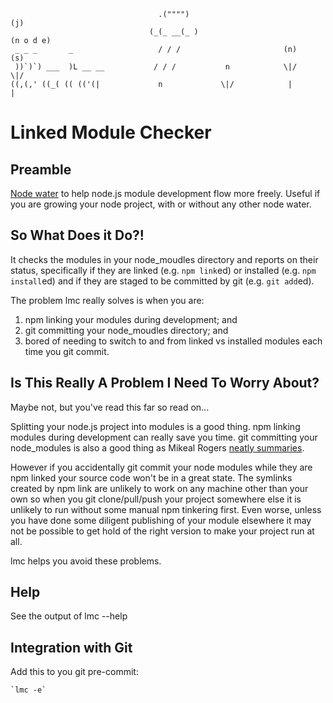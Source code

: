```
                                 .("""")                                      (j)
                               (_(_ __(_ )                                 (n o d e)
 _ _ _       _                   / / /                       (n)              (s)
 ))`)`) ___  )L __ __           / / /           n            \|/              \|/
((,(,' ((_( (( (('(|             n             \|/            |                |
```

Linked Module Checker
=====================

Preamble
--------

[Node water](https://github.com/aogriffiths/node-wtr) to help node.js module development flow
more freely. Useful if you are growing your node project, with or without any other node water.

So What Does it Do?!
--------------------

It checks the modules in your node_moudles directory and reports on their status, 
specifically if they are linked (e.g. `npm link`ed) or installed (e.g. `npm install`ed)
and if they are staged to be committed by git (e.g. `git add`ed).
 
The problem lmc really solves is when you are:
1. npm linking your modules during development; and
2. git committing your node_moudles directory; and
3. bored of needing to switch to and from linked vs installed modules each time you git commit. 

Is This Really A Problem I Need To Worry About?
-----------------------------------------------
Maybe not, but you've read this far so read on...

Splitting your node.js project into modules is a good thing. npm linking modules during 
development can really save you time. git committing your node_modules is also a good thing
as Mikeal Rogers [neatly summaries](http://www.futurealoof.com/posts/nodemodules-in-git.html).

However if you accidentally git commit your node modules while they are npm linked your 
source code won't be in a great state. The symlinks created by npm link are unlikely to work
on any machine other than your own so when you git clone/pull/push your project somewhere else
it is unlikely to run without some manual npm tinkering first. Even worse, unless you have done
some diligent publishing of your module elsewhere it may not be possible to get hold of the right
version to make your project run at all. 

lmc helps you avoid these problems.

Help
----
See the output of lmc --help

Integration with Git
--------------------

Add this to you git pre-commit:

    `lmc -e`

